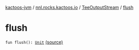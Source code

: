 [kactoos-jvm](../../index.md) / [nnl.rocks.kactoos.io](../index.md) / [TeeOutputStream](index.md) / [flush](./flush.md)

# flush

`fun flush(): `[`Unit`](https://kotlinlang.org/api/latest/jvm/stdlib/kotlin/-unit/index.html) [(source)](https://github.com/neonailol/kactoos/blob/master/kactoos-jvm/src/main/kotlin/nnl/rocks/kactoos/io/TeeOutputStream.kt#L53)
